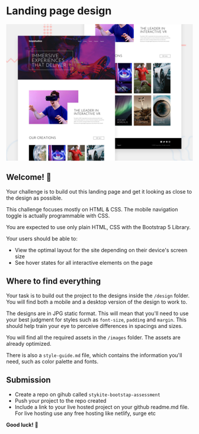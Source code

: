 # Landing page design

![Design preview for the Loopstudios landing page coding challenge](./design/desktop-preview.jpg)

## Welcome! 👋

Your challenge is to build out this landing page and get it looking as close to the design as possible.

This challenge focuses mostly on HTML & CSS. The mobile navigation toggle is actually programmable with CSS.

You are expected to use only plain HTML, CSS with the Bootstrap 5 Library.

Your users should be able to:

- View the optimal layout for the site depending on their device's screen size
- See hover states for all interactive elements on the page

## Where to find everything

Your task is to build out the project to the designs inside the `/design` folder. You will find both a mobile and a desktop version of the design to work to.

The designs are in JPG static format. This will mean that you'll need to use your best judgment for styles such as `font-size`, `padding` and `margin`. This should help train your eye to perceive differences in spacings and sizes.

You will find all the required assets in the `/images` folder. The assets are already optimized.

There is also a `style-guide.md` file, which contains the information you'll need, such as color palette and fonts.


## Submission
- Create a repo on gihub called ``stykite-bootstap-assessment``
- Push your project to the repo created
- Include a link to your live hosted project on your github readme.md file. For live hosting use any free hosting like netlify, surge etc

**Good luck!** 🚀
